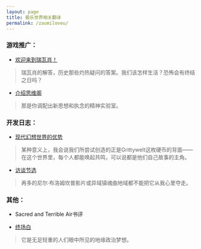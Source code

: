 ```yaml
---
layout: page
title: 极乐世界相关翻译
permalink: /zaumiloveu/
---
```


### 游戏推广：
- [欢迎来到瑞瓦肖！][welcome-to-revachol-translation]
> 瑞瓦肖的解答，历史那些灼热疑问的答案。我们该怎样生活？恐怖会有终结之日吗？

- [介绍思维阁][thought-cabinet-translation]
> 那是你调配出新思想和执念的精神实验室。


### 开发日志：

- [现代幻想世界的优势][modern-fantasy-world-translation]
> 某种意义上，我会说我们所尝试创造的正是Grittywelt这枚硬币的背面——在这个世界里，每个人都能唤起共鸣，可以说都是他们自己故事的主角。

- [访谈节选][interviews-devblog-translation]
> 再多的尼尔·布洛姆坎普影片或异域镇魂曲地域都不能把它从我心里夺走。


### 其他：
- Sacred and Terrible Air书评

- [终场白](_posts/2022-10-28-outro.md)
> 它是无足轻重的人们眼中所见的地缘政治梦想。




[welcome-to-revachol-translation]: _posts/2021-05-16-welcome-to-revachol.md
[thought-cabinet-translation]: _posts/2021-06-26-introducing-the-thought-cabinet.md
[modern-fantasy-world-translation]: _posts/2021-05-17-the-benefits-of-a-modern-fantasy-world.md
[interviews-devblog-translation]: _posts/2021-05-18-zaum-interviews.md
